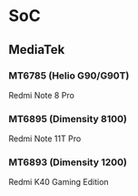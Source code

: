 # SoC
## MediaTek
### MT6785 (Helio G90/G90T) <Badge type="tip" text="Release" />
Redmi Note 8 Pro <Badge type="info" text="AOSP Android T" />
### MT6895 (Dimensity 8100) <Badge type="danger" text="In Progress" />
Redmi Note 11T Pro <Badge type="info" text="MIUI Android S & T" />
### MT6893 (Dimensity 1200) <Badge type="warning" text="Alpha" />
Redmi K40 Gaming Edition <Badge type="info" text="MIUI Android T" />
 
